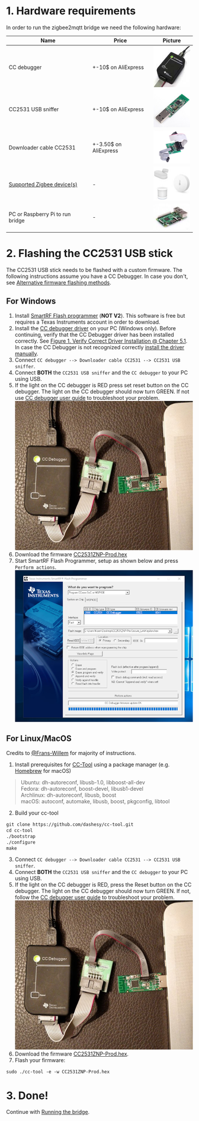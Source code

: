 # 1. Hardware requirements
In order to run the zigbee2mqtt bridge we need the following hardware:

| Name | Price | Picture |
| ------------- | ------------- | ------------- |
| CC debugger | +-10$ on AliExpress | ![CC debugger](images/cc_debugger.jpg) |
| CC2531 USB sniffer | +-10$ on AliExpress | ![CC2531 USB sniffer](images/cc2531.jpg) |
| Downloader cable CC2531 | +-3.50$ on AliExpress | ![Downloader cable CC2531](images/downloader_cable.png) |
| [Supported Zigbee device(s)](https://github.com/Koenkk/zigbee2mqtt/wiki/Supported-devices) | - | ![Zigbee devices](images/xiaomi_sensors.jpg) |
| PC or Raspberry Pi to run bridge | - | ![Raspberry Pi](images/pi.jpg) |

# 2. Flashing the CC2531 USB stick
The CC2531 USB stick needs to be flashed with a custom firmware. The following instructions assume you have a CC Debugger. In case you don't, see [Alternative firmware flashing methods](https://github.com/Koenkk/zigbee2mqtt/wiki/Alternative-firmware-flashing-methods).

## For Windows

1. Install [SmartRF Flash programmer](http://www.ti.com/tool/FLASH-PROGRAMMER) (**NOT V2**). This software is free but requires a Texas Instruments account in order to download.
2. Install the [CC debugger driver](http://www.ti.com/general/docs/lit/getliterature.tsp?baseLiteratureNumber=swrc212&fileType=zip) on your PC (Windows only). Before continuing, verify that the CC Debugger driver has been installed correctly. See [Figure 1. Verify Correct Driver Installation @ Chapter 5.1](http://www.ti.com/lit/ug/swru197h/swru197h.pdf). In case the CC Debugger is not recognized correctly [install the driver manually](https://www.youtube.com/watch?v=jyKrxxXOvQY).
2. Connect `CC debugger --> Downloader cable CC2531 --> CC2531 USB sniffer`.
3. Connect **BOTH** the `CC2531 USB sniffer` and the `CC debugger` to your PC using USB.
3. If the light on the CC debugger is RED press set reset button on the CC debugger. The light on the CC debugger should now turn GREEN. If not use [CC debugger user guide](http://www.ti.com/lit/ug/swru197h/swru197h.pdf) to troubleshoot your problem.
![How to connect](images/connected.jpg)
4. Download the firmware [CC2531ZNP-Prod.hex](https://raw.githubusercontent.com/Koenkk/Z-Stack-firmware/master/coordinator/CC2531/bin/CC2531ZNP-Prod.hex)
5. Start SmartRF Flash Programmer, setup as shown below and press `Perform actions`.
![SmartRF Flash Programmer](images/smartrf.png)

## For Linux/MacOS
Credits to [@Frans-Willem](https://github.com/frans-Willem) for majority of instructions. 

1. Install prerequisites for [CC-Tool](https://github.com/dashesy/cc-tool) using a package manager (e.g. [Homebrew](https://brew.sh/) for macOS)
> Ubuntu: dh-autoreconf, libusb-1.0, libboost-all-dev  
> Fedora: dh-autoreconf, boost-devel, libusb1-devel  
> Archlinux: dh-autoreconf, libusb, boost  
> macOS: autoconf, automake, libusb, boost, pkgconfig, libtool  

2. Build your cc-tool
```
git clone https://github.com/dashesy/cc-tool.git
cd cc-tool
./bootstrap
./configure
make
```
3. Connect `CC debugger --> Downloader cable CC2531 --> CC2531 USB sniffer`.
4. Connect **BOTH** the `CC2531 USB sniffer` and the `CC debugger` to your PC using USB.
5. If the light on the CC debugger is RED, press the Reset button on the CC debugger. The light on the CC debugger should now turn GREEN. If not, follow the [CC debugger user guide](http://www.ti.com/lit/ug/swru197h/swru197h.pdf) to troubleshoot your problem.
![How to connect](images/connected.jpg)
6. Download the firmware [CC2531ZNP-Prod.hex](https://raw.githubusercontent.com/Koenkk/Z-Stack-firmware/master/coordinator/CC2531/bin/CC2531ZNP-Prod.hex).
7. Flash your firmware:
```
sudo ./cc-tool -e -w CC2531ZNP-Prod.hex
```

# 3. Done!
Continue with [Running the bridge](https://github.com/Koenkk/zigbee2mqtt/wiki/Running-the-bridge).